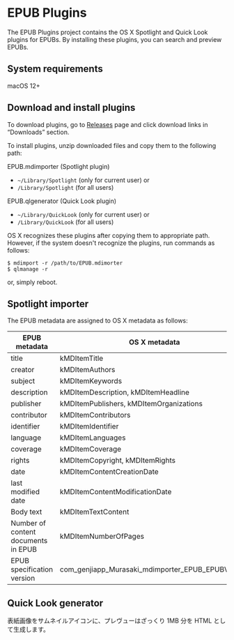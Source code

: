 # EPUB Plugins

The EPUB Plugins project contains the OS X Spotlight and Quick Look plugins for EPUBs. By installing these plugins, you can search and preview EPUBs.

## System requirements

macOS 12+

## Download and install plugins

To download plugins, go to [Releases](https://github.com/GenjiApp/EPUB-Plugins/releases) page and click download links in “Downloads” section.

To install plugins, unzip downloaded files and copy them to the following path:

EPUB.mdimporter (Spotlight plugin)

- `~/Library/Spotlight` (only for current user) or
- `/Library/Spotlight` (for all users)

EPUB.qlgenerator (Quick Look plugin)

- `~/Library/QuickLook` (only for current user) or
- `/Library/QuickLook` (for all users)

OS X recognizes these plugins after copying them to appropriate path. However, if the system doesn't recognize the plugins, run commands as follows:

```
$ mdimport -r /path/to/EPUB.mdimorter
$ qlmanage -r
```

or, simply reboot.

## Spotlight importer

The EPUB metadata are assigned to OS X metadata as follows:

| EPUB metadata | OS X metadata   |
| ------------- | --------------- |
| title         | kMDItemTitle    |
| creator       | kMDItemAuthors  |
| subject       | kMDItemKeywords |
| description   | kMDItemDescription, kMDItemHeadline |
| publisher     | kMDItemPublishers, kMDItemOrganizations |
| contributor   | kMDItemContributors |
| identifier    | kMDItemIdentifier |
| language      | kMDItemLanguages |
| coverage      | kMDItemCoverage |
| rights        | kMDItemCopyright, kMDItemRights |
| date          | kMDItemContentCreationDate |
| last modified date | kMDItemContentModificationDate |
| Body text     | kMDItemTextContent |
| Number of content documents in EPUB | kMDItemNumberOfPages |
| EPUB specification version | com_genjiapp_Murasaki_mdimporter_EPUB_EPUBVersion |

## Quick Look generator

表紙画像をサムネイルアイコンに、プレヴューはざっくり 1MB 分を HTML として生成します。